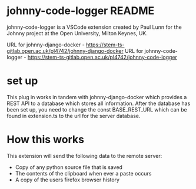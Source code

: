 # johnny-code-logger README

johnny-code-logger is a VSCode extension created by Paul Lunn for the Johnny project at the Open University, Milton Keynes, UK.

URL for johnny-django-docker - https://stem-ts-gitlab.open.ac.uk/pl4742/johnny-django-docker
URL for johnny-code-logger - https://stem-ts-gitlab.open.ac.uk/pl4742/johnny-code-logger

# set up

This plug in works in tandem with johnny-django-docker which provides a REST API to a database which stores all information.
After the database has been set up, you need to change the const BASE_REST_URL which can be found in extension.ts to the url for the server database.

# How this works

This extension will send the following data to the remote server:

* Copy of any python source file that is saved
* The contents of the clipboard when ever a paste occurs
* A copy of the users firefox browser history
